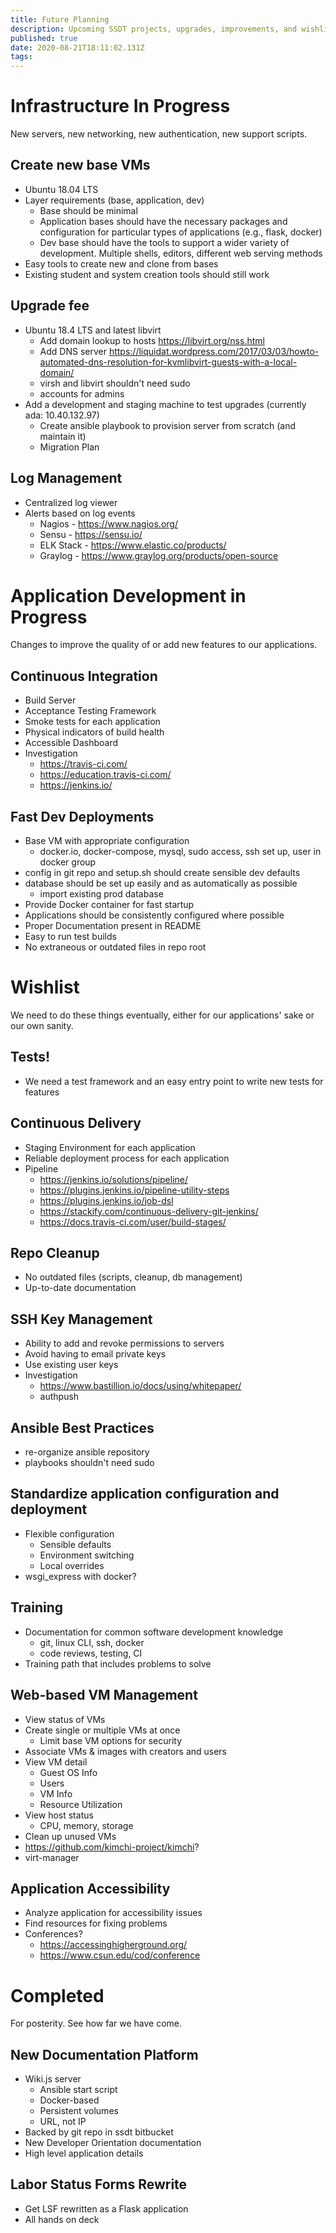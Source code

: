 ```yaml
---
title: Future Planning
description: Upcoming SSDT projects, upgrades, improvements, and wishlists.
published: true
date: 2020-08-21T18:11:02.131Z
tags: 
---
```


# Infrastructure In Progress
New servers, new networking, new authentication, new support scripts.

## Create new base VMs
* Ubuntu 18.04 LTS
* Layer requirements (base, application, dev)
	* Base should be minimal
  * Application bases should have the necessary packages and configuration for particular types of applications (e.g., flask, docker)
  * Dev base should have the tools to support a wider variety of development. Multiple shells, editors, different web serving methods
* Easy tools to create new and clone from bases
* Existing student and system creation tools should still work

## Upgrade fee
* Ubuntu 18.4 LTS and latest libvirt
  * Add domain lookup to hosts https://libvirt.org/nss.html
  * Add DNS server https://liquidat.wordpress.com/2017/03/03/howto-automated-dns-resolution-for-kvmlibvirt-guests-with-a-local-domain/
  * virsh and libvirt shouldn't need sudo
  * accounts for admins
* Add a development and staging machine to test upgrades (currently ada: 10.40.132.97)
	* Create ansible playbook to provision server from scratch (and maintain it)
  * Migration Plan

## Log Management
* Centralized log viewer
* Alerts based on log events
  * Nagios - https://www.nagios.org/
  * Sensu - https://sensu.io/
  * ELK Stack - https://www.elastic.co/products/
  * Graylog - https://www.graylog.org/products/open-source

# Application Development in Progress
Changes to improve the quality of or add new features to our applications.

## Continuous Integration
* Build Server
* Acceptance Testing Framework
* Smoke tests for each application
* Physical indicators of build health
* Accessible Dashboard
* Investigation
	* https://travis-ci.com/
  * https://education.travis-ci.com/
  * https://jenkins.io/

## Fast Dev Deployments
* Base VM with appropriate configuration
    * docker.io, docker-compose, mysql, sudo access, ssh set up, user in docker group
* config in git repo and setup.sh should create sensible dev defaults
* database should be set up easily and as automatically as possible
    * import existing prod database
* Provide Docker container for fast startup
* Applications should be consistently configured where possible
* Proper Documentation present in README
* Easy to run test builds
* No extraneous or outdated files in repo root

# Wishlist
We need to do these things eventually, either for our applications' sake or our own sanity.

## Tests!
* We need a test framework and an easy entry point to write new tests for features

## Continuous Delivery
* Staging Environment for each application
* Reliable deployment process for each application
* Pipeline
	* https://jenkins.io/solutions/pipeline/
  * https://plugins.jenkins.io/pipeline-utility-steps
  * https://plugins.jenkins.io/job-dsl
  * https://stackify.com/continuous-delivery-git-jenkins/
  * https://docs.travis-ci.com/user/build-stages/

## Repo Cleanup
* No outdated files (scripts, cleanup, db management)
* Up-to-date documentation

## SSH Key Management
* Ability to add and revoke permissions to servers
* Avoid having to email private keys
* Use existing user keys
* Investigation
	* https://www.bastillion.io/docs/using/whitepaper/
	* authpush

## Ansible Best Practices
* re-organize ansible repository
* playbooks shouldn't need sudo


## Standardize application configuration and deployment
* Flexible configuration
	* Sensible defaults
	* Environment switching
	* Local overrides
* wsgi_express with docker?

## Training
* Documentation for common software development knowledge
  * git, linux CLI, ssh, docker
  * code reviews, testing, CI
* Training path that includes problems to solve

## Web-based VM Management
* View status of VMs
* Create single or multiple VMs at once
  * Limit base VM options for security
* Associate VMs & images with creators and users
* View VM detail
  * Guest OS Info
  * Users
  * VM Info
  * Resource Utilization
* View host status
  * CPU, memory, storage
* Clean up unused VMs
* https://github.com/kimchi-project/kimchi?
* virt-manager

## Application Accessibility
* Analyze application for accessibility issues
* Find resources for fixing problems
* Conferences?
  * https://accessinghigherground.org/
  * https://www.csun.edu/cod/conference

# Completed
For posterity. See how far we have come.

## New Documentation Platform
* Wiki.js server
    * Ansible start script
    * Docker-based
    * Persistent volumes
    * URL, not IP
* Backed by git repo in ssdt bitbucket
* New Developer Orientation documentation
* High level application details

## Labor Status Forms Rewrite
* Get LSF rewritten as a Flask application
* All hands on deck


